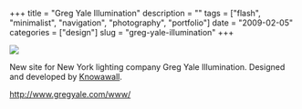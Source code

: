 +++
title = "Greg Yale Illumination"
description = ""
tags = ["flash", "minimalist", "navigation", "photography", "portfolio"]
date = "2009-02-05"
categories = ["design"]
slug = "greg-yale-illumination"
+++


 

  <div id="screens-thumbs" class="clearfix">
    <div class="txt-center" id="design-submission"><a href="http://www.gregyale.com/www/"><img id='bluga-thumbnail-1485' class='bluga-thumbnail large' src='//konigi.com/media/bluga/
wt498b90f01c0fc_0.jpg'/></a></div>  
  </div>   
<p>New site for New York lighting company Greg Yale Illumination. Designed and developed by <a target="_blank" href="http://www.knowawall.com/">Knowawall</a>.</p>
<p><a href="http://www.gregyale.com/www/">http://www.gregyale.com/www/</a></p>




